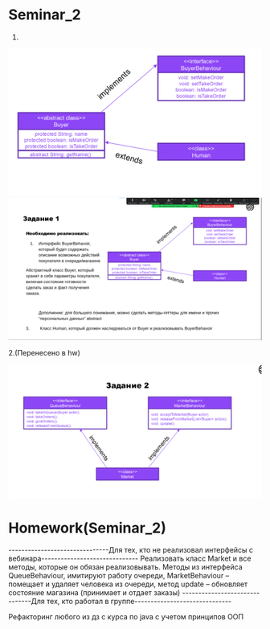 # Seminar_2

1.

![1.png](1.png)
![2.png](2.png)

2.(Перенесено в hw)

![3.png](3.png)

# Homework(Seminar_2)
-------------------------------Для тех, кто не реализовал интерфейсы с вебинара------------------------------
Реализовать класс Market и все методы, которые он обязан реализовывать.
Методы из интерфейса QueueBehaviour, имитируют работу очереди,
MarketBehaviour – помещает и удаляет человека из очереди, метод update – обновляет состояние магазина (принимает и отдает заказы)
-------------------------------Для тех, кто работал в группе------------------------------

Рефакторинг любого из дз с курса по java с учетом принципов ООП